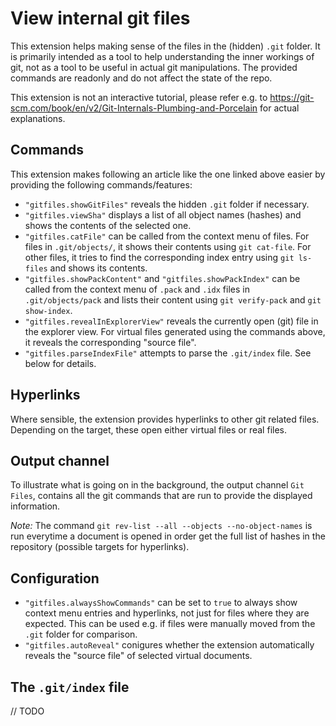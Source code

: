 
# View internal git files

This extension helps making sense of the files in the (hidden) `.git` folder.
It is primarily intended as a tool to help understanding the inner workings of git,
not as a tool to be useful in actual git manipulations.
The provided commands are readonly and do not affect the state of the repo.

This extension is not an interactive tutorial,
please refer e.g. to https://git-scm.com/book/en/v2/Git-Internals-Plumbing-and-Porcelain
for actual explanations.

## Commands
This extension makes following an article like the one linked above easier
by providing the following commands/features:

- `"gitfiles.showGitFiles"` reveals the hidden `.git` folder if necessary.
- `"gitfiles.viewSha"` displays a list of all object names (hashes) and shows
the contents of the selected one.
- `"gitfiles.catFile"` can be called from the context menu of files.
For files in `.git/objects/`, it shows their contents using `git cat-file`.
For other files, it tries to find the corresponding index entry using `git ls-files`
and shows its contents.
- `"gitfiles.showPackContent"` and `"gitfiles.showPackIndex"` can be called from the
context menu of `.pack` and `.idx` files in `.git/objects/pack` and lists their content
using `git verify-pack` and `git show-index`.
- `"gitfiles.revealInExplorerView"` reveals the currently open (git) file in the explorer view.
For virtual files generated using the commands above, it reveals the corresponding "source file".
- `"gitfiles.parseIndexFile"` attempts to parse the `.git/index` file.
See below for details.

## Hyperlinks
Where sensible, the extension provides hyperlinks to other git related files.
Depending on the target, these open either virtual files or real files.

## Output channel
To illustrate what is going on in the background,
the output channel `Git Files`,
contains all the git commands that are run to provide the displayed information.

*Note:* The command `git rev-list --all --objects --no-object-names`
is run everytime a document is opened in order get the full list of hashes
in the repository (possible targets for hyperlinks).

## Configuration
- `"gitfiles.alwaysShowCommands"` can be set to `true` to always show context menu entries
and hyperlinks, not just for files where they are expected.
This can be used e.g. if files were manually moved from the `.git` folder for comparison.
- `"gitfiles.autoReveal"` conigures whether the extension automatically reveals
the "source file" of selected virtual documents.

## The `.git/index` file

// TODO

